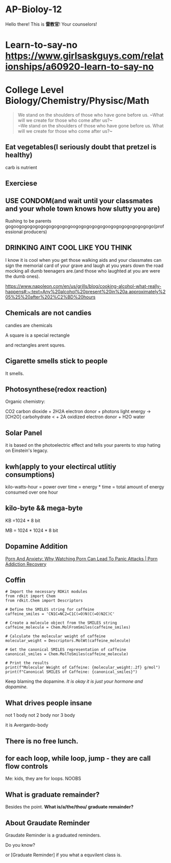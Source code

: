 # AP-Bioloy-12

Hello there! This is **雷教官**! Your counselors!

#

# Learn-to-say-no https://www.girlsaskguys.com/relationships/a60920-learn-to-say-no

# College Level Biology/Chemistry/Physisc/Math

> We stand on the shoulders of those who have gone before us. ~What will we create for those who come after us?~ <br> ~We stand on the shoulders of those who have gone before us. What will we create for those who come after us?~

## Eat vegetables(I seriously doubt that pretzel is healthy)

carb is nutrient

## Exerciese

## USE CONDOM(and wait until your classmates and your whole town knows how slutty you are)

Rushing to be parents gogoogogogogogogogogogogoogogogogogogoogogogogogogogogo(professional producers)

## DRINKING AINT COOL LIKE YOU THINK 

I know it is cool when you get those walking aids and your classmates can sign the memorial card of your grave and laugh at you years down the road mocking all dumb teenagers are.(and those who laughted at you are were the dumb ones).

<https://www.napoleon.com/en/us/grills/blog/cooking-alcohol-what-really-happens#:~:text=Any%20alcohol%20present%20in%20a,approximately%205%25%20after%202%C2%BD%20hours>

## Chemicals are not candies

candies are chemicals

A square is a special rectangle

and rectangles arent squres.

## Cigarette smells stick to people

It smells.

## Photosynthese(redox reaction)

Organic chemistry: 

CO2
carbon
dioxide
 + 
2H2A
electron donor
 + 
photons
light energy
 → 
[CH2O]
carbohydrate <
 + 
2A
oxidized
electron
donor
 + 
H2O
water

## Solar Panel

it is based on the photoelectric effect and tells your parents to  stop hating on Einstein's legacy.

## kwh(apply to your electircal utlitiy consumptions)

kilo-watts-hour = power over time = energy * time = total amount of energy consumed over one hour

## kilo-byte && mega-byte

KB =1024 * 8 bit

MB = 1024 * 1024 * 8 bit

## Dopamine Addition 

[Porn And Anxiety: Why Watching Porn Can Lead To Panic Attacks | Porn Addiction Recovery](https://www.youtube.com/watch?v=jhbUgs40wyo)

## Coffin

```
# Import the necessary RDKit modules
from rdkit import Chem
from rdkit.Chem import Descriptors

# Define the SMILES string for caffeine
caffeine_smiles = 'CN1C=NC2=C1C(=O)N(C(=O)N2C)C'

# Create a molecule object from the SMILES string
caffeine_molecule = Chem.MolFromSmiles(caffeine_smiles)

# Calculate the molecular weight of caffeine
molecular_weight = Descriptors.MolWt(caffeine_molecule)

# Get the canonical SMILES representation of caffeine
canonical_smiles = Chem.MolToSmiles(caffeine_molecule)

# Print the results
print(f"Molecular Weight of Caffeine: {molecular_weight:.2f} g/mol")
print(f"Canonical SMILES of Caffeine: {canonical_smiles}")
```

Keep blaming the dopamine. <em>It is okay it is just your hormone and dopamine.</em>

## What drives people insane

not 1 body
not 2 body
nor 3 body

it is Avergardo-body

## There is no free lunch.

## for each loop, while loop, jump - they are call flow controls

Me: kids, they are for loops. NOOBS

## What is graduate remainder?

Besides the point. **What is/a/the/thou/ graduate remainder?**

## About Graudate Reminder
Graudate Reminder is a graduated reminders.

Do you know?

or [Graduate Reminder] if you what a equvilent class is.
